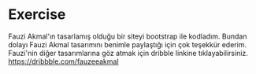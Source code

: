 # Exercise
Fauzi Akmal'ın tasarlamış olduğu bir siteyi bootstrap ile kodladım. 
Bundan dolayı Fauzi Akmal tasarımını benimle paylaştığı için çok teşekkür ederim. 
Fauzi'nin diğer tasarımlarına göz atmak için dribble linkine tıklayabilirsiniz.
https://dribbble.com/fauzeeakmal
